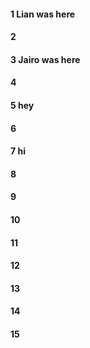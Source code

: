 #### 1 Lian was here
#### 2
#### 3 Jairo was here
#### 4
#### 5 hey
#### 6
#### 7 hi 
#### 8
#### 9
#### 10
#### 11
#### 12
#### 13
#### 14
#### 15
